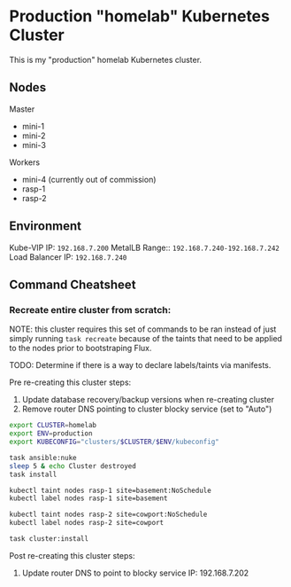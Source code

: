 # Production "homelab" Kubernetes Cluster

This is my "production" homelab Kubernetes cluster.

## Nodes

Master

- mini-1
- mini-2
- mini-3

Workers

- mini-4 (currently out of commission)
- rasp-1
- rasp-2


## Environment

Kube-VIP IP: `192.168.7.200`
MetalLB Range:: `192.168.7.240-192.168.7.242`
Load Balancer IP: `192.168.7.240`

## Command Cheatsheet

### Recreate entire cluster from scratch:

NOTE: this cluster requires this set of commands to be ran instead of just simply running `task recreate` because of the taints that need to be applied to the nodes prior to bootstraping Flux.

TODO: Determine if there is a way to declare labels/taints via manifests.

Pre re-creating this cluster steps:

1. Update database recovery/backup versions when re-creating cluster
2. Remove router DNS pointing to cluster blocky service (set to "Auto")

```bash
export CLUSTER=homelab
export ENV=production
export KUBECONFIG="clusters/$CLUSTER/$ENV/kubeconfig"

task ansible:nuke
sleep 5 & echo Cluster destroyed
task install

kubectl taint nodes rasp-1 site=basement:NoSchedule
kubectl label nodes rasp-1 site=basement

kubectl taint nodes rasp-2 site=cowport:NoSchedule
kubectl label nodes rasp-2 site=cowport

task cluster:install
```

Post re-creating this cluster steps:

1. Update router DNS to point to blocky service IP: 192.168.7.202